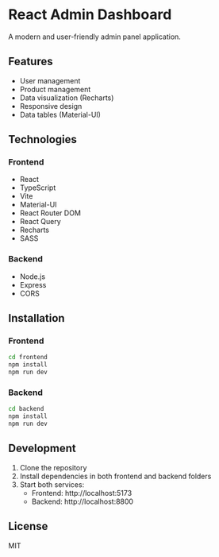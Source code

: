 # React Admin Dashboard

A modern and user-friendly admin panel application.

## Features

- User management
- Product management
- Data visualization (Recharts)
- Responsive design 
- Data tables (Material-UI)

## Technologies

### Frontend
- React
- TypeScript
- Vite
- Material-UI
- React Router DOM
- React Query
- Recharts
- SASS

### Backend
- Node.js
- Express
- CORS


## Installation

### Frontend

```bash
cd frontend
npm install
npm run dev
```

### Backend

```bash
cd backend
npm install
npm run dev
```

## Development

1. Clone the repository
2. Install dependencies in both frontend and backend folders
3. Start both services:
   - Frontend: http://localhost:5173
   - Backend: http://localhost:8800

## License

MIT 